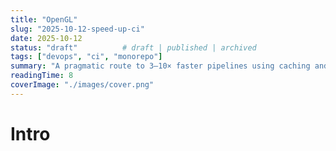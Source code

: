 ```yaml
---
title: "OpenGL"
slug: "2025-10-12-speed-up-ci"
date: 2025-10-12
status: "draft"          # draft | published | archived
tags: ["devops", "ci", "monorepo"]
summary: "A pragmatic route to 3–10× faster pipelines using caching and graph-aware jobs."
readingTime: 8
coverImage: "./images/cover.png"
---
```


# Intro

<your content here>
